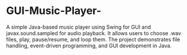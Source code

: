 # GUI-Music-Player-
A simple Java-based music player using Swing for GUI and javax.sound.sampled for audio playback. It allows users to choose .wav files, play, pause/resume, and loop them. The project demonstrates file handling, event-driven programming, and GUI development in Java.

